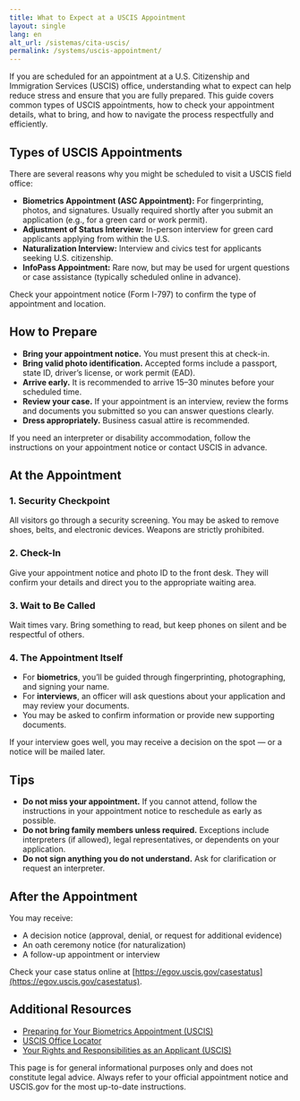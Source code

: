 ```yaml
---
title: What to Expect at a USCIS Appointment
layout: single
lang: en
alt_url: /sistemas/cita-uscis/
permalink: /systems/uscis-appointment/
---
```


If you are scheduled for an appointment at a U.S. Citizenship and Immigration Services (USCIS) office, understanding what to expect can help reduce stress and ensure that you are fully prepared. This guide covers common types of USCIS appointments, how to check your appointment details, what to bring, and how to navigate the process respectfully and efficiently.

## Types of USCIS Appointments

There are several reasons why you might be scheduled to visit a USCIS field office:

- **Biometrics Appointment (ASC Appointment):** For fingerprinting, photos, and signatures. Usually required shortly after you submit an application (e.g., for a green card or work permit).
- **Adjustment of Status Interview:** In-person interview for green card applicants applying from within the U.S.
- **Naturalization Interview:** Interview and civics test for applicants seeking U.S. citizenship.
- **InfoPass Appointment:** Rare now, but may be used for urgent questions or case assistance (typically scheduled online in advance).

Check your appointment notice (Form I-797) to confirm the type of appointment and location.

## How to Prepare

- **Bring your appointment notice.** You must present this at check-in.
- **Bring valid photo identification.** Accepted forms include a passport, state ID, driver’s license, or work permit (EAD).
- **Arrive early.** It is recommended to arrive 15–30 minutes before your scheduled time.
- **Review your case.** If your appointment is an interview, review the forms and documents you submitted so you can answer questions clearly.
- **Dress appropriately.** Business casual attire is recommended.

If you need an interpreter or disability accommodation, follow the instructions on your appointment notice or contact USCIS in advance.

## At the Appointment

### 1. Security Checkpoint
All visitors go through a security screening. You may be asked to remove shoes, belts, and electronic devices. Weapons are strictly prohibited.

### 2. Check-In
Give your appointment notice and photo ID to the front desk. They will confirm your details and direct you to the appropriate waiting area.

### 3. Wait to Be Called
Wait times vary. Bring something to read, but keep phones on silent and be respectful of others.

### 4. The Appointment Itself
- For **biometrics**, you’ll be guided through fingerprinting, photographing, and signing your name.
- For **interviews**, an officer will ask questions about your application and may review your documents.
- You may be asked to confirm information or provide new supporting documents.

If your interview goes well, you may receive a decision on the spot — or a notice will be mailed later.

## Tips

- **Do not miss your appointment.** If you cannot attend, follow the instructions in your appointment notice to reschedule as early as possible.
- **Do not bring family members unless required.** Exceptions include interpreters (if allowed), legal representatives, or dependents on your application.
- **Do not sign anything you do not understand.** Ask for clarification or request an interpreter.

## After the Appointment

You may receive:
- A decision notice (approval, denial, or request for additional evidence)
- An oath ceremony notice (for naturalization)
- A follow-up appointment or interview

Check your case status online at [https://egov.uscis.gov/casestatus](https://egov.uscis.gov/casestatus).

## Additional Resources

- [Preparing for Your Biometrics Appointment (USCIS)](https://www.uscis.gov/forms/forms-information/preparing-for-your-biometric-services-appointment)
- [USCIS Office Locator](https://www.uscis.gov/about-us/find-a-uscis-office)
- [Your Rights and Responsibilities as an Applicant (USCIS)](https://www.uscis.gov)

This page is for general informational purposes only and does not constitute legal advice. Always refer to your official appointment notice and USCIS.gov for the most up-to-date instructions.